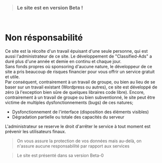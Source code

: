 > ### Le site est en version Beta !

<br>

# Non résponsabilité

Ce site est la récolte d'un travail épuisant d'une seule personne, qui est aussi l'administrateur de ce site. Le développement de "Classified-Ads" a duré plus d'une année et demie en continu et chaque jour.  
Sans fonds propres où sponsoring d'aucune nature, le développeur de ce site a pris beaucoup de risques financier pour vous offrir un service gratuit et utile.  
Par conséquent, contrairement à un travail de groupe, ou bien au lieu de se baser sur un travail existant (Wordpress ou autres), ce site est développé de zéro (à l'exception bien sûre de quelques libraires code libre).
Encore, contrairement à un travail de groupe ou bien subventionné, le site peut être victime de multiples dysfonctionnements (bugs) de ces natures;
- Dysfonctionnement de l'interface (disposition des éléments visibles)
- Dégradation partielle ou totale des capacités du serveur  

L'administrateur se reserve le droit d'arrêter le service à tout moment est prévenir les utilisateurs finaux.


> On vous assure la protection de vos données mais au-delà, on n'assure aucune responsabilité par rapport aux services

> Le site est présenté dans sa version Beta-0